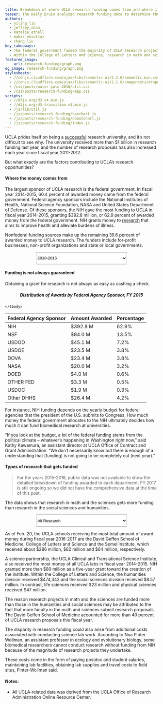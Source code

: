 ```yaml
---
title: Breakdown of where UCLA research funding comes from and where it goes
teaser: The Daily Bruin analyzed research funding data to determine the key sponsors and departments receiving grants.
authors:
  - yiling_liu
  - jeffrey_chan
  - natalie_ethell
  - mahir_eusufzai
  - chang_liu
key_takeaways:
  - The federal government funded the majority of UCLA research projects in the fiscal year 2014-2015.
  - Within the College of Letters and Science, research in math and sciences has received almost $62 million more than research in humanities and social sciences so far in fiscal year 2016-2017.
featured_image:
    url: research-funding/graph.png
og_image: research-funding/graph.png
stylesheets:
  - //cdnjs.cloudflare.com/ajax/libs/semantic-ui/2.2.6/semantic.min.css
  - //cdnjs.cloudflare.com/ajax/libs/semantic-ui/2.1.8/components/dropdown.min.css
  - /css/posts/water-polo-2016/util.css
  - /css/posts/research-funding/app.css
scripts:
  - //d3js.org/d3.v4.min.js
  - //d3js.org/d3-transition.v1.min.js
  - /js/lib/util.js
  - /js/posts/research-funding/barchart.js
  - /js/posts/research-funding/donutchart.js
  - /js/posts/research-funding/index.js
---
```

UCLA prides itself on being a [successful](www.ucla.edu/research) research university, and it’s not difficult to see why. The university received more than $1 billion in research funding last year, and the number of research proposals has also increased each year since fiscal year 2011-2012.

But what exactly are the factors contributing to UCLA’s research opportunities?

#### Where the money comes from
The largest sponsor of UCLA research is the federal government. In fiscal year 2014-2015, 60.4 percent of awarded money came from the federal government.
Federal agency sponsors include the National Institutes of Health, National Science Foundation, NASA and United States Department of Defense. Of these sponsors, the NIH gave the most funding to UCLA in fiscal year 2014-2015, granting $392.8 million, or 62.9 percent of awarded money from the federal government. NIH grants money to [research](https://grants.nih.gov/grants/grant_basics.htm) that aims to improve health and alleviate burdens of illness.

Nonfederal funding sources make up the remaining 39.6 percent of awarded money to UCLA research. The funders include for-profit businesses, non-profit organizations and state or local governments.

<div id='donut-chart-wrapper'>
  <select style="margin: 0 auto; display: flex; width: 300px; height: 3em;" class="ui selection dropdown" id='donutChartDropdown'>
      <option value='0'>2010-2015</option>
  </select>
</div>

#### Funding is not always guaranteed
Obtaining a grant for research is not always as easy as cashing a check.

<h5 style="text-align: center;">Distribution of Awards by Federal Agency Sponsor, FY 2015</h5>
<div id="table">
  <table cellpadding="0" cellspacing="0">
    <thead>
      <tr>
        <th>Federal Agency Sponsor</th>
        <th>Amount Awarded</th>
        <th>Percentage</th>
      </tr>
    </thead>
    <tbody>
      <tr>
        <td>NIH</td>
        <td>$392.8 M</td>
        <td>62.9%</td>
      </tr>
      <tr>
        <td>NSF</td>
        <td>$84.0 M</td>
        <td>13.5%</td>
      </tr>
      <tr>
        <td>USDOD</td>
        <td>$45.1 M</td>
        <td>7.2%</td>
      </tr>
      <tr>
        <td>USDOE</td>
        <td>$23.5 M</td>
        <td>3.8%</td>
      </tr>
      <tr>
        <td>DOVA</td>
        <td>$23.4 M</td>
        <td>3.8%</td>
      </tr>
      <tr>
        <td>NASA</td>
        <td>$20.0 M</td>
        <td>3.2%</td>
      </tr>
      <tr>
        <td>DOED</td>
        <td>$4.0 M</td>
        <td>0.6%</td>
      </tr>
      <tr>
        <td>OTHER FED</td>
        <td>$3.3 M</td>
        <td>0.5%</td>
      </tr>
      <tr>
        <td>USDOC</td>
        <td>$1.9 M</td>
        <td>0.3%</td>
      </tr>
      <tr>
        <td>Other DHHS</td>
        <td>$26.4 M</td>
        <td>4.2%</td>
      </tr>

    </tbody>
  </table>
</div>

For instance, NIH funding depends on the [yearly budget](https://officeofbudget.od.nih.gov/) for federal agencies that the president of the U.S. submits to Congress. How much money the federal government allocates to the NIH ultimately decides how much it can fund biomedical research at universities.

“If you look at the budget, a lot of the federal funding stems from the political climate – whatever’s happening in Washington right now,” said Kathy Kawamura, an assistant director at UCLA Office of Contract and Grant Administration. “We don’t necessarily know but there is enough of a understanding that (funding) is not going to be completely cut (next year).”

#### Types of research that gets funded
> For the years 2015-2016, public data was not available to show the detailed breakdown of funding awarded to each department. FY 2017 is still ongoing so we did not have the comprehensive data at the time of this post.

The data shows that research in math and the sciences gets more funding than research in the social sciences and humanities.

<div id='bar-chart-wrapper'>
  <select style="margin: 0 auto; display: flex; width: 300px; height: 3em;" class="ui selection dropdown" id='barChartDropdown'>
    <option value='0'>All Research</option>
  </select>
</div>

As of Feb. 20, the UCLA schools receiving the most total amount of award money during fiscal year 2016-2017 are the David Geffen School of Medicine, College of Letters and Science and the Semel Institute, which received about $286 million, $82 million and $64 million, respectively.

A science partnership, the UCLA Clinical and Translational Science Institute, also received the most money of all UCLA labs in fiscal year 2014-2015. NIH granted more than $80 million as a five-year grant toward the creation of the institute.
Within the College of Letters and Science, the humanities division received $474,343 and the social sciences division received $8.57 million. In contrast, life sciences  received $23 million and physical sciences received $47 million.

The reason research projects in math and the sciences are funded more than those in the humanities and social sciences may be attributed to the fact that more faculty in the math and sciences submit research proposals. The David Geffen School of Medicine accounted for more than 40 percent of UCLA research proposals this fiscal year.

The disparity in research funding could also arise from additional costs associated with conducting science lab work.
According to Noa Pinter-Wollman, an assistant professor in ecology and evolutionary biology, some biomedical researchers cannot conduct research without funding from NIH because of the magnitude of research projects they undertake.

These costs come in the form of paying postdoc and student salaries, maintaining lab facilities, obtaining lab supplies and travel costs to field sites, Pinter-Wollman said.

#### Notes:
- All UCLA-related data was derived from the UCLA Office of Research Administration Online Resource Center.
